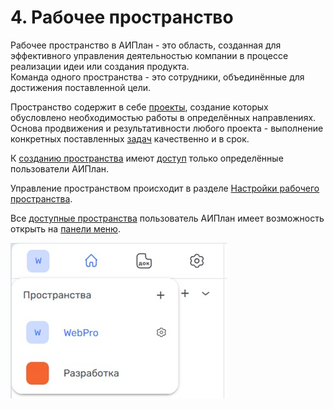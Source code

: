 # 4. Рабочее пространство  

Рабочее пространство в АИПлан - это область, созданная для эффективного управления деятельностью компании в процессе реализации идеи или создания продукта.  
Команда одного пространства - это сотрудники, объединённые для достижения поставленной цели.  

Пространство содержит в себе [проекты](5_project/5_project.md), создание которых обусловлено необходимостью работы в определённых направлениях.  
Основа продвижения и результативности любого проекта - выполнение конкретных поставленных [задач](6_task/6_task.md) качественно и в срок.  

К [созданию пространства](4.2_create.md) имеют [доступ](9_roles/9.2_access.md) только определённые пользователи АИПлан.

Управление пространством происходит в разделе [Настройки рабочего пространства](4.3_settings/4.3_settings.md).

Все [доступные пространства](4.1_me_workspaces.md) пользователь АИПлан имеет возможность открыть на [панели меню](3_menu/3_menu.md).

![4-1](/imgs/4-1.jpg)
